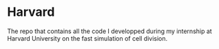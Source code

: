 Harvard
=======

The repo that contains all the code I developped during my internship at Harvard University on the fast simulation of cell division.